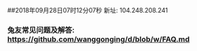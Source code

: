 ##2018年09月28日07时12分07秒 新址: 104.248.208.241
### 兔友常见问题及解答: https://github.com/wanggonging/d/blob/w/FAQ.md
